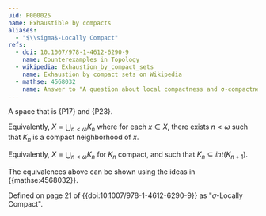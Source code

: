 ```yaml
---
uid: P000025
name: Exhaustible by compacts
aliases:
  - "$\\sigma$-Locally Compact"
refs:
  - doi: 10.1007/978-1-4612-6290-9
    name: Counterexamples in Topology
  - wikipedia: Exhaustion_by_compact_sets
    name: Exhaustion by compact sets on Wikipedia
  - mathse: 4568032
    name: Answer to "A question about local compactness and σ-compactness"
---
```

A space that is {P17} and {P23}.

Equivalently, $X=\bigcup_{n<\omega}K_n$ where for each $x\in X$, there exists
$n<\omega$ such that $K_n$ is a compact neighborhood of $x$.

Equivalently, $X=\bigcup_{n<\omega}K_n$ for $K_n$ compact, and such that $K_n\subseteq int(K_{n+1})$.

The equivalences above can be shown using the ideas in {{mathse:4568032}}.

Defined on page 21 of {{doi:10.1007/978-1-4612-6290-9}} as "$\sigma$-Locally Compact".

